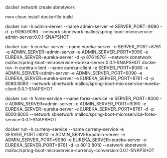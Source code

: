 


docker network create sbnetwork

mvn clean install dockerfile:build

docker run -h admin-server --name admin-server -e SERVER_PORT=9090 -d -p 9090:9090 --network sbnetwork malloc/spring-boot-microservice-admin-server:0.0.1-SNAPSHOT

docker run -h eureka-server --name eureka-server -e SERVER_PORT=8761 -e ADMIN_SERVER=admin-server -e ADMIN_SERVER_PORT=9090 -e EUREKA_SERVER=eureka-server -d -p 8761:8761 --network sbnetwork malloc/spring-boot-microservice-eureka-server:0.0.1-SNAPSHOT
docker run -h eureka-client --name eureka-client -e SERVER_PORT=8080 -e ADMIN_SERVER=admin-server -e ADMIN_SERVER_PORT=9090 -e EUREKA_SERVER=eureka-server -e EUREKA_SERVER_PORT=8761 -d -p 8080:8080 --network sbnetwork malloc/spring-boot-microservice-eureka-client:0.0.1-SNAPSHOT


docker run -h forex-service --name forex-service -e SERVER_PORT=8000 -e ADMIN_SERVER=admin-server -e ADMIN_SERVER_PORT=9090 -e EUREKA_SERVER=eureka-server -e EUREKA_SERVER_PORT=8761 -d -p 8000:8000 --network sbnetwork malloc/spring-boot-microservice-forex-service:0.0.1-SNAPSHOT

docker run -h curreny-service --name curreny-service -e SERVER_PORT=8010 -e ADMIN_SERVER=admin-server -e ADMIN_SERVER_PORT=9090 -e EUREKA_SERVER=eureka-server -e EUREKA_SERVER_PORT=8761 -d -p 8010:8010 --network sbnetwork malloc/spring-boot-microservice-currency-conversion:0.0.1-SNAPSHOT